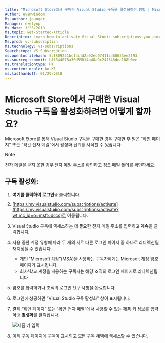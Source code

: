 ```yaml
---
title: "Microsoft Store에서 구매한 Visual Studio 구독을 활성화하는 방법 | Microsoft Docs"
Author: evanwindom
Ms.author: jaunger
Manager: evelynp
Ms.date: 1/25/2018
Ms.topic: Get-Started-Article
Description: Learn how to activate Visual Studio subscriptions you purchased in the Microsoft Store.
Ms.prod: vs-subscription
Ms.technology: vs-subscriptions
Searchscope: VS Subscription
ms.openlocfilehash: 5c8809221bcf4cfd2a92ec97411ea60623ee2f93
ms.sourcegitcommit: b18844078a30d59014b48a9c247848dea188b0ee
ms.translationtype: HT
ms.contentlocale: ko-KR
ms.lasthandoff: 01/29/2018
---
```

# <a name="how-do-i-activate-a-subscription-acquired-from-the-microsoft-store"></a>Microsoft Store에서 구매한 Visual Studio 구독을 활성화하려면 어떻게 할까요?
Microsoft Store를 통해 Visual Studio 구독을 구매한 경우 구매한 후 받은 “확인 페이지” 또는 “확인 전자 메일”에서 활성화 단계를 시작할 수 있습니다. 

> [!NOTE] 
> 전자 메일을 받지 못한 경우 전자 메일 주소를 확인하고 정크 메일 폴더를 확인하세요. 
  
## <a name="activate-your-subscription"></a>구독 활성화: 
1. **여기를 클릭하여 로그인**을 클릭합니다. 
2. [https://my.visualstudio.com/subscriptions/activate](https://my.visualstudio.com/subscriptions/activate?wt.mc_id=o~msft~docs)로 이동됩니다.
3. Visual Studio 구독에 액세스하는 데 필요한 전자 메일 주소를 입력하고 **계속**을 클릭합니다.
4. 사용 중인 계정 유형에 따라 두 개의 서로 다른 로그인 페이지 중 하나로 리디렉션될 재지정될 수 있습니다.
    - 개인 “Microsoft 계정”(MSA)을 사용하는 구독자에게는 Microsoft 계정 암호 페이지가 표시됩니다.
    - 회사/학교 계정을 사용하는 구독자는 해당 조직의 로그인 페이지로 리디렉션됩니다.  
6. 암호를 입력하거나 조직의 로그인 요구 사항을 완료합니다.
7. 로그인에 성공하면 “Visual Studio 구독 활성화” 창이 표시됩니다.
8. 결제 “확인 페이지” 또는 “확인 전자 메일”에서 사용할 수 있는 제품 키 정보를 입력하고 **활성화**를 클릭합니다.

    ![제품 키 입력](_img/buy-retail/enter-product-key.png)

9. 이제 [구독](https://my.visualstudio.com/subscriptions?wt.mc_id=o~msft~docs) 페이지에 구독이 표시되고 모든 구독 혜택에 액세스할 수 있습니다. 

